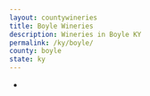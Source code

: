 ```yaml
---
layout: countywineries
title: Boyle Wineries
description: Wineries in Boyle KY
permalink: /ky/boyle/
county: boyle
state: ky
---
```

-
